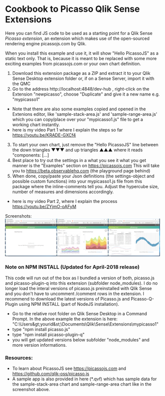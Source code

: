 # Cookbook to Picasso Qlik Sense Extensions
Here you can find JS code to be used as a starting point for a Qlik Sense *Picasso extension*, an extension which makes use of the open-sourced rendering engine picassojs.com by Qlik.

When you install this example and use it, it will show "Hello PicassoJS" as a static text only. That is, because it is meant to be replaced with some more exciting examples from picassojs.com or your own chart definition. 

1) Download this extension package as a ZIP and extract it to your Qlik Sense Desktop extension folder or, if on a Sense Server, import it with the QMC
2) Go to the address http://localhost:4848/dev-hub , right-click on the Extension "newpicasso", choose "Duplicate" and give it a new name e.g. "mypicasso1"
* Note that there are also some examples copied and opened in the Extenions editor, like 'sample-stack-area.js' and 'sample-range-area.js' which you can copy/place over your "mypicasso1.js" file to get a working chart instantly.
* here is my video Part 1 where I explain the steps so far https://youtu.be/KRADE-GXCf4
3) To start your own chart, just remove the "Hello PicassoJS" line between the down triangles ▼▼▼ and up triangles ▲▲▲ where it reads "components: [...]
4) Best place to try out the settings in a what you see it what you get manner is the "Examples" section on https://picassojs.com This will take you to  https://beta.observablehq.com (the playground page behind) 
5) When done, copy/paste your Json definitions (the settings-object and possible custom functions) into your mypicasso1.js file from this package where the inline-comments tell you. Adjust the hypercube size, number of measures and dimensions accordingly.
* here is my video Part 2, where I explain the process https://youtu.be/ZYjmO-oAFyM

Screenshots:
![alt text](https://raw.githubusercontent.com/ChristofSchwarz/qs-ext-picasso-emptystart/master/Screenshot.png?4 "Screenshot")

### Note on NPM INSTALL (Updated for April-2018 release)
This code will run out of the box as I bundled a version of both, picasso.js and picasso-plugin-q into this extension (subfolder node_modules). I do no longer load the interal versions of picasso.js preinstalled with Qlik Sense and you don't have to uncomment /comment rows in the extension. I recommend to download the latest versions of Picasso.js and Picasso-Q-Plugin using NPM INSTALL (part of NodeJS installation). 

* Go to the relative root folder on Qlik Sense Desktop in a Command Prompt. In the above example the extension is here: "C:\Users\&gt;yourid&st;\Documents\Qlik\Sense\Extensions\mypicasso1"
* type "npm install picasso.js"
* type "npm install picasso-plugin-q"
* you will get updated versions below subfolder "node_modules" and more version informations.

### Resources:
* To learn about PicassoJS see https://picassojs.com and https://github.com/qlik-oss/picasso.js
* A sample app is also provided in here (*.qvf) which has sample data for the sample-stack-area chart and sample-range-area chart like in the screenshot above.

